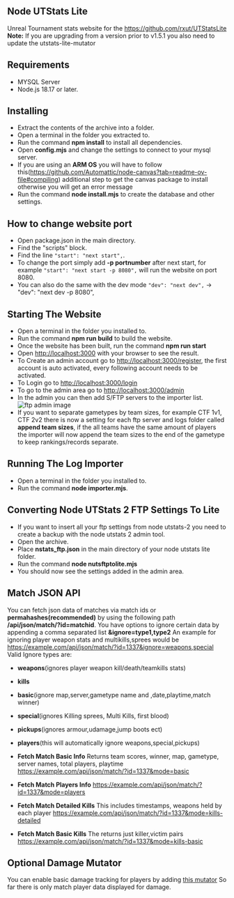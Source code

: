 ## Node UTStats Lite
Unreal Tournament stats website for the https://github.com/rxut/UTStatsLite
**Note:** If you are upgrading from a version prior to v1.5.1 you also need to update the utstats-lite-mutator

## Requirements 
- MYSQL Server
- Node.js 18.17 or later.

## Installing
- Extract the contents of the archive into a folder.
- Open a terminal in the folder you extracted to.
- Run the command **npm install** to install all dependencies.
- Open **config.mjs** and change the settings to connect to your mysql server.
- If you are using an **ARM OS** you will have to follow this(https://github.com/Automattic/node-canvas?tab=readme-ov-file#compiling) additional step to get the canvas package to install otherwise you will get an error message
- Run the command **node install.mjs** to create the database and other settings.


## How to change website port
- Open package.json in the main directory.
- Find the "scripts" block.
- Find the line ```"start": "next start",```.
- To change the port simply add **-p portnumber** after next start, for example ```"start": "next start -p 8080",``` will run the website on port 8080.
- You can also do the same with the dev mode ```"dev": "next dev",``` -> "dev": "next dev -p 8080",

## Starting The Website
- Open a terminal in the folder you installed to.
- Run the command **npm run build** to build the website.
- Once the website has been built, run the command **npm run start**
- Open [http://localhost:3000](http://localhost:3000) with your browser to see the result.
- To Create an admin account go to [http://localhost:3000/register](http://localhost:3000/register), the first account is auto activated, every following account needs to be activated.
- To Login go to [http://localhost:3000/login](http://localhost:3000/login)
- To go to the admin area go to [http://localhost:3000/admin](http://localhost:3000/admin)
- In the admin you can then add S/FTP servers to the importer list. ![ftp admin image](https://i.imgur.com/gA2WpT4.png "FTP Admin Image")
- If you want to separate gametypes by team sizes, for example CTF 1v1, CTF 2v2 there is now a setting for each ftp server and logs folder called **append team sizes**, if the all teams have the same amount of players the importer will now append the team sizes to the end of the gametype to keep rankings/records separate. 

## Running The Log Importer
- Open a terminal in the folder you installed to.
- Run the command **node importer.mjs**.

## Converting Node UTStats 2 FTP Settings To Lite
- If you want to insert all your ftp settings from node utstats-2 you need to create a backup with the node utstats 2 admin tool.
- Open the archive.
- Place **nstats_ftp.json** in the main directory of your node utstats lite folder.
- Run the command **node nutsftptolite.mjs**
- You should now see the settings added in the admin area.


## Match JSON API
You can fetch json data of matches via match ids or **permahashes(recommended)** by using the following path **/api/json/match/?id=matchid**.
You have options to ignore certain data by appending a comma separated list **&ignore=type1,type2**
An example for ignoring player weapon stats and multikills,sprees would be https://example.com/api/json/match/?id=1337&ignore=weapons,special
Valid Ignore types are: 
- **weapons**(ignores player weapon kill/death/teamkills stats)
- **kills**
- **basic**(ignore map,server,gametype name and ,date,playtime,match winner)
- **special**(ignores Killing sprees, Multi Kills, first blood)
- **pickups**(ignores armour,udamage,jump boots ect)
- **players**(this will automatically ignore weapons,special,pickups)

- **Fetch Match Basic Info** Returns team scores, winner, map, gametype, server names, total players, playtime https://example.com/api/json/match/?id=1337&mode=basic
- **Fetch Match Players Info** https://example.com/api/json/match/?id=1337&mode=players
- **Fetch Match Detailed Kills** This includes timestamps, weapons held by each player https://example.com/api/json/match/?id=1337&mode=kills-detailed
- **Fetch Match Basic Kills** The returns just killer,victim pairs https://example.com/api/json/match/?id=1337&mode=kills-basic

## Optional Damage Mutator
You can enable basic damage tracking for players by adding [this mutator](https://github.com/scottadkin/UTStats-Lite-Damage)
So far there is only match player data displayed for damage.